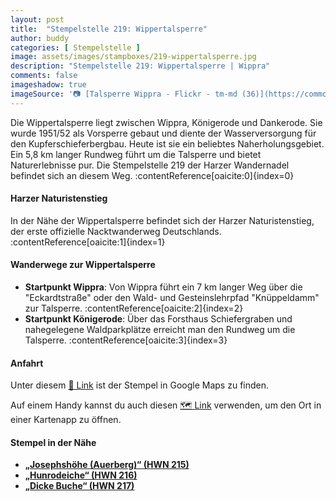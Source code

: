 ```yaml
---
layout: post
title:  "Stempelstelle 219: Wippertalsperre"
author: buddy
categories: [ Stempelstelle ]
image: assets/images/stampboxes/219-wippertalsperre.jpg
description: "Stempelstelle 219: Wippertalsperre | Wippra"
comments: false
imageshadow: true
imageSource: '📷 [Talsperre Wippra - Flickr - tm-md (36)](https://commons.wikimedia.org/wiki/File:Talsperre_Wippra_-_Flickr_-_tm-md_(36).jpg) von <bdi><a href="https://www.wikidata.org/wiki/Q65534171" class="extiw" title="d:Q65534171"><span title="photographer">Torsten Maue</span></a></bdi> unter Lizenz [CC BY-SA 2.0](https://creativecommons.org/licenses/by-sa/2.0)'
---
```


Die Wippertalsperre liegt zwischen Wippra, Königerode und Dankerode. Sie wurde 1951/52 als Vorsperre gebaut und diente der Wasserversorgung für den Kupferschieferbergbau. Heute ist sie ein beliebtes Naherholungsgebiet. Ein 5,8 km langer Rundweg führt um die Talsperre und bietet Naturerlebnisse pur. Die Stempelstelle 219 der Harzer Wandernadel befindet sich an diesem Weg. :contentReference[oaicite:0]{index=0}

#### Harzer Naturistenstieg

In der Nähe der Wippertalsperre befindet sich der Harzer Naturistenstieg, der erste offizielle Nacktwanderweg Deutschlands. :contentReference[oaicite:1]{index=1}

#### Wanderwege zur Wippertalsperre

- **Startpunkt Wippra**: Von Wippra führt ein 7 km langer Weg über die "Eckardtstraße" oder den Wald- und Gesteinslehrpfad "Knüppeldamm" zur Talsperre. :contentReference[oaicite:2]{index=2}
- **Startpunkt Königerode**: Über das Forsthaus Schiefergraben und nahegelegene Waldparkplätze erreicht man den Rundweg um die Talsperre. :contentReference[oaicite:3]{index=3}

#### Anfahrt

Unter diesem [📍 Link](https://www.google.com/maps/dir/?api=1&origin=&destination=51.56956%2C%2011.19266) ist der Stempel in Google Maps zu finden.

<div class="android-only">
  Auf einem Handy kannst du auch diesen 
  <a href="geo:51.56956,11.19266">🗺️ Link</a> 
  verwenden, um den Ort in einer Kartenapp zu öffnen.
  <p></p>
</div>

#### Stempel in der Nähe

- [**„Josephshöhe (Auerberg)“ (HWN 215)**](/stempelstelle-215-josephshoehe-auerberg)
- [**„Hunrodeiche“ (HWN 216)**](/stempelstelle-216-hunrodeiche)
- [**„Dicke Buche“ (HWN 217)**](/stempelstelle-217-dicke-buche)
